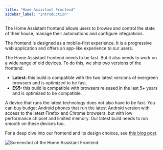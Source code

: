 ```yaml
---
title: "Home Assistant Frontend"
sidebar_label: "Introduction"
---
```


The Home Assistant frontend allows users to browse and control the state of their house, manage their automations and configure integrations.

The frontend is designed as a mobile-first experience. It is a progressive web application and offers an app-like experience to our users.

The Home Assistant frontend needs to be fast. But it also needs to work on a wide range of old devices. To do this, we ship two versions of the frontend:

- **Latest:** this build is compatible with the two latest versions of evergreen browsers and is optimized to be fast.
- **ES5:** this build is compatible with browsers released in the last 5+ years and is optimized to be compatible.

A device that runs the latest technology does not also have to be fast. You can buy budget Android phones that run the latest Android version with access to the latest Firefox and Chrome browsers, but with low performance chipset and limited memory. Our latest build needs to run smooth on these devices too.

For a deep dive into our frontend and its design choices, see [this blog post](/blog/2019/05/22/internet-of-things-and-the-modern-web).

![Screenshot of the Home Assistant Frontend](/img/en/frontend/frontend-hero.png)
